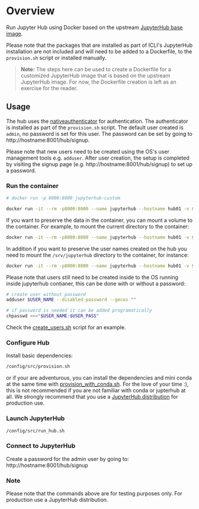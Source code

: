 # Overview

Run Jupyter Hub using Docker based on the upstream [JupyterHub base image](https://hub.docker.com/r/jupyterhub/jupyterhub/).

Please note that the packages that are installed as part of ICLI's JupyterHub installation are not included and will need to be added to a Dockerfile, to the `provision.sh` script or installed manually.

>**Note:** The steps here can be used to create a Dockerfile for a customized JupyterHub image that is based on the upstream JupyterHub image. For now, the Dockerfile creation is left as an exercise for the reader.

## Usage
The hub uses the [nativeauthenticator](https://github.com/jupyterhub/nativeauthenticator) for authentication. The authenticator is installed as part of the `provision.sh` script.
The default user created is `admin`, no password is set for this user. The password can be set by going to http://hostname:8001/hub/signup.

Please note that new users need to be created using the OS's user management tools e.g. `adduser`. After user creation, the setup is completed by visiting the signup page (e.g. http://hostname:8001/hub/signup) to set up a password.

<!-- ### Build the image

```bash
docker build -t jupyterhub-custom .
``` -->

### Run the container

```bash
# docker run -p 8000:8000 jupyterhub-custom

docker run -it --rm -p8000:8000 --name jupyterhub --hostname hub01 -v $PWD:/config -v $PWD/native_authenticator_templates/templates:/templates jupyterhub/jupyterhub /bin/bash

```
If you want to preserve the data in the container, you can mount a volume to the container. For example, to mount the current directory to the container:

```bash
docker run -it --rm -p8000:8000 --name jupyterhub --hostname hub01 -v $PWD:/config -v $PWD/native_authenticator_templates/templates:/templates -v $PWD/data:/data jupyterhub/jupyterhub /bin/bash
```
In addition if you want to preserve the user names created on the hub you need to mount the `/srv/jupyterhub` directory to the container, for instance:

```bash
docker run -it --rm -p8000:8000 --name jupyterhub --hostname hub01 -v $PWD:/config -v $PWD/native_authenticator_templates/templates:/templates -v $PWD/data:/data -v $PWD/srv/jupyterhub:/srv/jupyterhub jupyterhub/jupyterhub /bin/bash
```
Please note that users still need to be created inside to the OS running inside jupyterhub contianer, this can be done with or without a password:

```bash
# create user without password
adduser $USER_NAME --disabled-password --gecos ""

# if password is needed it can be added programatically
chpasswd <<<"$USER_NAME:$USER_PASS"
```
Check the [create_users.sh](src/create_users.sh) script for an example.


### Configure Hub

Install basic dependencies:
```bash
/config/src/provision.sh
```
or if your are adventurous, you can install the dependencies and mini conda at the same time with [provision_with_conda.sh](src/provision_with_conda.sh). For the love of your time :), this is not recommended if you are not familiar with conda or jupterhub at all. We strongly recommend that you use a [JupyterHub distribution](https://tljh.jupyter.org/en/latest/topic/whentouse.html) for production use.

### Launch JupyterHub

```bash
/config/src/run_hub.sh

```
### Connect to JupyterHub

Create a password for the admin user by going to:
http://hostname:8001/hub/signup

### Note
Please note that the commands above are for testing purposes only. For production use a  JupyterHub distribution.